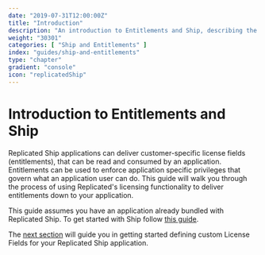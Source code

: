 ```yaml
---
date: "2019-07-31T12:00:00Z"
title: "Introduction"
description: "An introduction to Entitlements and Ship, describing the product and what to expect."
weight: "30301"
categories: [ "Ship and Entitlements" ]
index: "guides/ship-and-entitlements"
type: "chapter"
gradient: "console"
icon: "replicatedShip"
---
```


# Introduction to Entitlements and Ship

Replicated Ship applications can deliver customer-specific license fields (entitlements), that can be read and consumed by an application. Entitlements can be used to enforce application specific privileges that govern what an application user can do. This guide will walk you through the process of using Replicated's licensing functionality to deliver entitlements down to your application.

This guide assumes you have an application already bundled with Replicated Ship. To get started with Ship follow [this guide](/guides/kubernetes-with-ship/).

The [next section](/guides/ship-and-entitlements/license-fields/) will guide you in getting started defining custom License Fields for your Replicated Ship application.